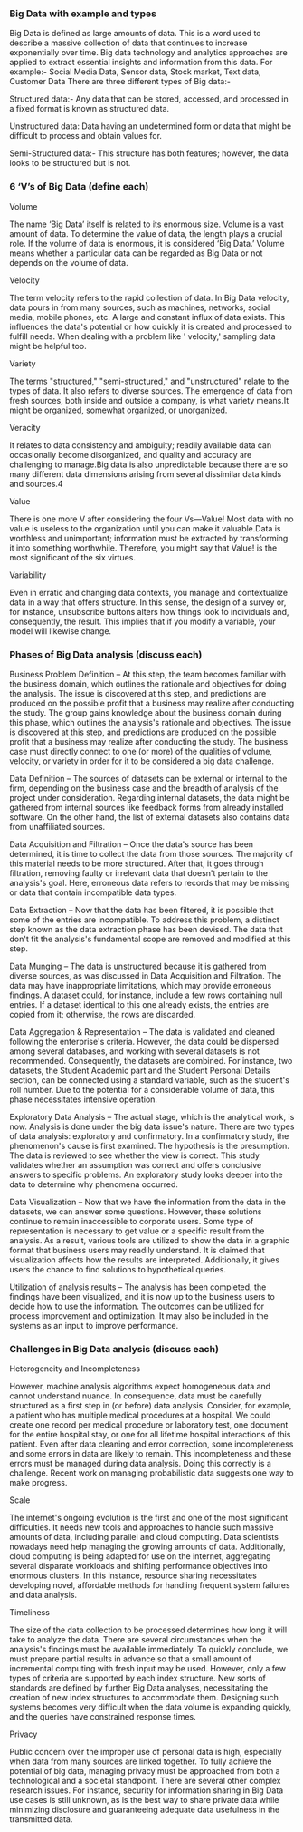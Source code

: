 ### Big Data with example and types

Big Data is defined as large amounts of data. This is a word used to describe a massive collection of data that continues to increase exponentially over time. Big data technology and analytics approaches are applied to extract essential insights and information from this data.
For example:- Social Media Data, Sensor data, Stock market, Text data, Customer Data
There are three different types of Big data:-
  
Structured data:- Any data that can be stored, accessed, and processed in a fixed format is known as structured data.

Unstructured data: Data having an undetermined form or data that might be difficult to process and obtain values for. 

Semi-Structured data:- This structure has both features; however, the data looks to be structured but is not.

### 6 ‘V’s of Big Data (define each)

Volume

The name ‘Big Data’ itself is related to its enormous size. Volume is a vast amount of data. To determine the value of data, the length plays a crucial role. If the volume of data is 
enormous, it is considered ‘Big Data.’ Volume means whether a particular data can be regarded as Big Data or not depends on the volume of data.

Velocity

The term velocity refers to the rapid collection of data. In Big Data velocity, data pours in from many sources, such as machines, networks, social media, mobile phones, etc. A large and 
constant influx of data exists. This influences the data's potential or how quickly it is created and processed to fulfill needs. When dealing with a problem like ' velocity,' sampling data might be helpful too.

Variety

The terms "structured," "semi-structured," and "unstructured" relate to the types of data. It also refers to diverse sources. The emergence of data from fresh sources, both inside and outside
a company, is what variety means.It might be organized, somewhat organized, or unorganized.

Veracity

It relates to data consistency and ambiguity; readily available data can occasionally become disorganized, and quality and accuracy are challenging to manage.Big data is also unpredictable 
because there are so many different data dimensions arising from several dissimilar data kinds and sources.4

Value

There is one more V after considering the four Vs—Value! Most data with no value is useless to the organization until you can make it valuable.Data is worthless and unimportant; information
must be extracted by transforming it into something worthwhile. Therefore, you might say that Value! is the most significant of the six virtues.

Variability

Even in erratic and changing data contexts, you manage and contextualize data in a way that offers structure. In this sense, the design of a survey or, for instance, unsubscribe buttons alters 
how things look to individuals and, consequently, the result. This implies that if you modify a variable, your model will likewise change.

### Phases of Big Data analysis (discuss each)

Business Problem Definition – 
At this step, the team becomes familiar with the business domain, which outlines the rationale and objectives for doing the analysis. The issue is discovered at this step, and predictions are
produced on the possible profit that a business may realize after conducting the study. The group gains knowledge about the business domain during this phase, which outlines the analysis's rationale 
and objectives. The issue is discovered at this step, and predictions are produced on the possible profit that a business may realize after conducting the study. The business case must directly 
connect to one (or more) of the qualities of volume, velocity, or variety in order for it to be considered a big data challenge.

Data Definition – 
The sources of datasets can be external or internal to the firm, depending on the business case and the breadth of analysis of the project under consideration. Regarding internal datasets, the data 
might be gathered from internal sources like feedback forms from already installed software. On the other hand, the list of external datasets also contains data from unaffiliated sources.

Data Acquisition and Filtration – 
Once the data's source has been determined, it is time to collect the data from those sources. The majority of this material needs to be more structured. After that, it goes through filtration, removing 
faulty or irrelevant data that doesn't pertain to the analysis's goal. Here, erroneous data refers to records that may be missing or data that contain incompatible data types. 

Data Extraction – 
Now that the data has been filtered, it is possible that some of the entries are incompatible. To address this problem, a distinct step known as the data extraction phase has been devised. The data that 
don't fit the analysis's fundamental scope are removed and modified at this step.

Data Munging – 
The data is unstructured because it is gathered from diverse sources, as was discussed in Data Acquisition and Filtration. The data may have inappropriate limitations, which may provide erroneous 
findings. A dataset could, for instance, include a few rows containing null entries. If a dataset identical to this one already exists, the entries are copied from it; otherwise, the rows are discarded.

Data Aggregation & Representation –
The data is validated and cleaned following the enterprise's criteria. However, the data could be dispersed among several databases, and working with several datasets is not recommended. Consequently, 
the datasets are combined. For instance, two datasets, the Student Academic part and the Student Personal Details section, can be connected using a standard variable, such as the student's roll number. 
Due to the potential for a considerable volume of data, this phase necessitates intensive operation.

Exploratory Data Analysis – 
The actual stage, which is the analytical work, is now. Analysis is done under the big data issue's nature. There are two types of data analysis: exploratory and confirmatory. In a confirmatory study, 
the phenomenon's cause is first examined. The hypothesis is the presumption. The data is reviewed to see whether the view is correct. This study validates whether an assumption was correct and offers 
conclusive answers to specific problems. An exploratory study looks deeper into the data to determine why phenomena occurred. 

Data Visualization – 
Now that we have the information from the data in the datasets, we can answer some questions. However, these solutions continue to remain inaccessible to corporate users. Some type of representation 
is necessary to get value or a specific result from the analysis. As a result, various tools are utilized to show the data in a graphic format that business users may readily understand. It is claimed
that visualization affects how the results are interpreted. Additionally, it gives users the chance to find solutions to hypothetical queries.

Utilization of analysis results – 
The analysis has been completed, the findings have been visualized, and it is now up to the business users to decide how to use the information. The outcomes can be utilized for process improvement and 
optimization. It may also be included in the systems as an input to improve performance.

### Challenges in Big Data analysis (discuss each)

Heterogeneity and Incompleteness

However, machine analysis algorithms expect homogeneous data and cannot understand nuance. In consequence, data must be carefully structured as a first step in (or before) data analysis. Consider, for
example, a patient who has multiple medical procedures at a hospital. We could create one record per medical procedure or laboratory test, one document for the entire hospital stay, or one for all lifetime
hospital interactions of this patient. Even	after data cleaning and	error correction, some incompleteness and some errors in data are likely to remain. This incompleteness and these errors must be managed 
during data analysis. Doing this correctly is a challenge. Recent work on managing probabilistic data suggests one way to make progress.

Scale

The internet's ongoing evolution is the first and one of the most significant difficulties. It needs new tools and approaches to handle such massive amounts of data, including parallel and cloud computing.
Data scientists nowadays need help managing the growing amounts of data. Additionally, cloud computing is being adapted for use on the internet, aggregating several disparate workloads and shifting
performance objectives into enormous clusters. In this instance, resource sharing necessitates developing novel, affordable methods for handling frequent system failures and data analysis. 

Timeliness​

The size of the data collection to be processed determines how long it will take to analyze the data. There are several circumstances when the analysis's findings must be available immediately. To quickly
conclude, we must prepare partial results in advance so that a small amount of incremental computing with fresh input may be used. However, only a few types of criteria are supported by each index structure.
New sorts of standards are defined by further Big Data analyses, necessitating the creation of new index structures to accommodate them. Designing such systems becomes very difficult when the data volume is 
expanding quickly, and the queries have constrained response times.

Privacy

Public concern over the improper use of personal data is high, especially when data from many sources are linked together. To fully achieve the potential of big data, managing privacy must be approached from 
both a technological and a societal standpoint. There are several other complex research issues. For instance, security for information sharing in Big Data use cases is still unknown, as is the best way to 
share private data while minimizing disclosure and guaranteeing adequate data usefulness in the transmitted data.






